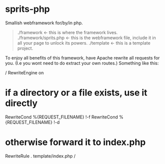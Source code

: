 # sprits-php

Smallish webframework for/by/in php.

> ./framework <- this is where the framework lives.
> ./framework/sprits.php <- this is the webframework file, include it in all your page to unlock its powers.
> ./template <- this is a template project.

To enjoy all benefits of this framework, have Apache rewrite all requests for you. (I.e you wont need to do extract your own routes.)
Something like this:

/
RewriteEngine on

# if a directory or a file exists, use it directly
RewriteCond %{REQUEST_FILENAME} !-f
RewriteCond %{REQUEST_FILENAME} !-d

# otherwise forward it to index.php
RewriteRule . template/index.php
/